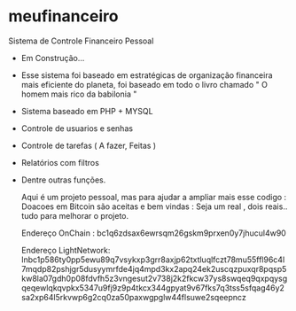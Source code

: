 # meufinanceiro
Sistema de Controle Financeiro Pessoal 
- Em Construção...

- Esse sistema foi baseado em estratégicas de organização financeira mais eficiente do planeta, foi baseado em todo o livro chamado
  " O homem mais rico da babilonia "
- Sistema baseado em PHP + MYSQL
- Controle de usuarios e senhas
- Controle de tarefas  ( A fazer, Feitas )
- Relatórios com filtros
- Dentre outras funções.

  Aqui é um projeto pessoal, mas para ajudar a ampliar mais esse codigo :
  Doacoes em Bitcoin são aceitas e bem vindas :
  Seja um real , dois reais.. tudo para melhorar o projeto.

  Endereço OnChain : bc1q6zdsax6ewrsqm26gskm9prxen0y7jhucul4w90

  Endereço LightNetwork:
  lnbc1p586ty0pp5ewu89q7vsykxp3grr8axjp62txtluqlfczt78mu55ffl96c4l7mqdp82pshjgr5dusyymrfde4jq4mpd3kx2apq24ek2uscqzpuxqr8pqsp5kw8la07gdh0p08fdvfh5z3vngesut2v738j2k2fkcw37ys8swqeq9qxpqysgqeqewlqkqvpkx5347u9fj9z9p4tkcx344gpyat9v67fks7q3tss5sfqag46y2sa2xp64l5rkvwp6g2cq0za50paxwgpglw44flsuwe2sqeepncz
